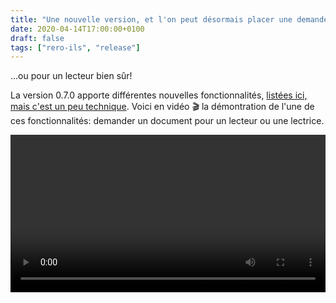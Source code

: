 ```yaml
---
title: "Une nouvelle version, et l'on peut désormais placer une demande pour une lectrice"
date: 2020-04-14T17:00:00+0100
draft: false
tags: ["rero-ils", "release"]
---
```


...ou pour un lecteur bien sûr!

La version 0.7.0 apporte différentes nouvelles fonctionnalités, [listées ici, mais c'est un peu technique](https://github.com/rero/rero-ils/blob/master/RELEASE-NOTES.rst#v070). Voici en vidéo 🎬 la démontration de l'une de ces fonctionnalités: demander un document pour un lecteur ou une lectrice.

<!--more-->

<video width="100%" height="auto" controls>
  <source src="/img/request_as_a_librarian.mp4" type="video/mp4">
  If you're browser does not support the video tag, you can download it at <a href="https://rero21.ch/img/request_as_a_librarian.mp4">rero21.ch/img/request_as_a_librarian.mp4</a>
</video>